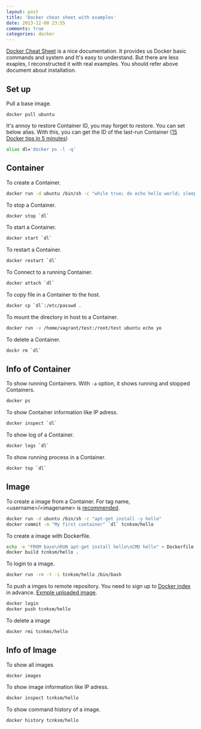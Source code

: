 ```yaml
---
layout: post
title: 'Docker cheat sheet with examples'
date: 2013-12-08 23:55
comments: true
categories: docker
---
```


[Docker Cheat Sheet](https://gist.github.com/wsargent/7049221) is a nice documentation. It provides us Docker basic commands and system and It's easy to understand. But there are less exaples, I reconstructed it with real examples. You should refer above document about installation. 

## Set up

Pull a base image.

```
docker pull ubuntu
```

It's annoy to restore Container ID, you may forget to restore. You can set below alias. With this, you can get the ID of the last-run Container ([15 Docker tips in 5 minutes](http://sssslide.com/speakerdeck.com/bmorearty/15-docker-tips-in-5-minutes))


``` bash
alias dl='docker ps -l -q'
```


## Container

To create a Container. 

``` bash
docker run -d ubuntu /bin/sh -c "while true; do echo hello world; sleep 1; done"
```

To stop a Container.

``` bash
docker stop `dl`
```

To start a Container. 
``` bash
docker start `dl`
```

To restart a Container.

``` bash
docker restart `dl`
```

To Connect to a running Container.

``` bash
docker attach `dl`
```

To copy file in a Container to the host.

``` bash
docker cp `dl`:/etc/passwd .
```

To mount the directory in host to a Container.

``` bash
docker run -v /home/vagrant/test:/root/test ubuntu echo yo
```

To delete a Container.

``` bash
dockr rm `dl`
```

## Info of Container

To show running Containers. With `-a` option, it shows running and stopped Containers. 

``` bash
docker ps
```

To show Container information like IP adress.

``` bash
docker inspect `dl`
```

To show log of a Container. 

``` bash
docker logs `dl`
```

To show running process in a Container.

``` bash
docker top `dl`
```


## Image


To create a image from a Container. For tag name, \<username>/\<imagename\> is [recommended](http://docs.docker.io/en/latest/use/workingwithrepository/#committing-a-container-to-a-named-image). 

``` bash
docker run -d ubuntu /bin/sh -c "apt-get install -y hello"
docker commit -m "My first container" `dl` tcnksm/hello
```

To create a image with Dockerfile. 

``` bash
echo -e "FROM base\nRUN apt-get install hello\nCMD hello" > Dockerfile
docker build tcnksm/hello .
```

To login to a image. 

``` bash
docker run -rm -t -i tcnksm/hello /bin/bash
```

To push a imges to remote repository. You need to sign up to [Docker index](https://index.docker.io/) in advance. [Exmple uploaded image](https://index.docker.io/u/tcnksm/hello). 

``` bash
docker login
docker push tcnksm/hello
```

To delete a image

``` bash
docker rmi tcnkms/hello
```

## Info of Image

To show all images

``` bash
docker images
```

To show image information like IP adress.

``` bash
docker inspect tcnksm/hello
```

To show command history of a image. 

``` bash
docker history tcnksm/hello
```





